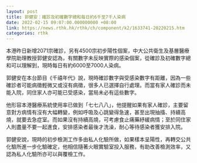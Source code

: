 ```yaml
---
layout: post
title: 郭健安：確診及初確數字總和每日約6千至7千人染病
date: 2022-02-15 09:07:00.000000000 +08:00
link: https://news.rthk.hk/rthk/ch/component/k2/1633741-20220215.htm
categories: rthk
---
```


本港昨日新增2071宗確診，另有4500宗初步陽性個案，中大公共衛生及基層醫療學院助理教授郭健安認為，有關數字未反映實際的感染個案，從確診及初確數字總和可以理解到，現時每日有約6000至7000人染病。

郭健安在本台節目《千禧年代》說，現時確診數字與受感染數字有距離，因為一些確診者可能病徵輕微又或沒有病徵，很多人已選擇自行處理。而當有家人確診而未能入院，同住家人亦可能已受感染，當局未必有這些數字。

他形容本港醫療系統使用率已做到「七七八八」，他提醒如果有家人確診，主要留意對方病情有沒有大幅轉變，例如呼吸及心跳變得急速，甚至出現抽搐、持續高燒，就要去急症室。而如果沒有持續高燒，可考慮食止痛藥紓緩病情；至於同住家人則盡量不要一起進食，安排感染者最後才洗澡，耐心等待感染者獲安排入院。

郭健安說，現時的初步檢測工作多由私人化驗所做，如果樣本呈陽性，再轉交公共化驗所進一步化驗確定，他相信隨著火眼實驗室投入服務，有助改善檢測效率，又認為私人化驗所亦可以與覆檢工作。
